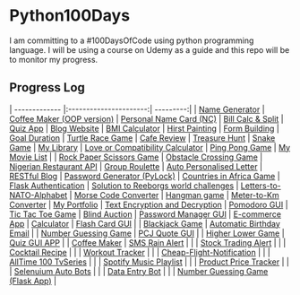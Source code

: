 # Python100Days
I am committing to a #100DaysOfCode using python programming language. I will be using a course on Udemy as a guide and this repo will be to monitor my progress.

## Progress Log

| ------------- |:----------------------:| ---------:|
| [Name Generator](https://github.com/A3AJAGBE/name-generator) | [Coffee Maker (OOP version)](https://github.com/A3AJAGBE/CoffeeMaker-OOP)  | [Personal Name Card (NC)](https://github.com/A3AJAGBE/myNameCard) 
| [Bill Calc & Split](https://github.com/A3AJAGBE/bill-splitor) | [Quiz App](https://github.com/A3AJAGBE/quiz-oop)   | [Blog Website](https://github.com/A3AJAGBE/Blog) 
| [BMI Calculator](https://github.com/A3AJAGBE/bmi-calc)  | [Hirst Painting](https://github.com/A3AJAGBE/HirstPainting)    | [Form Building](https://github.com/A3AJAGBE/Form-Building-Flask)
| [Goal Duration](https://github.com/A3AJAGBE/goal-duration) | [Turtle Race Game](https://github.com/A3AJAGBE/TurtleRaceGame)    | [Cafe Review](https://github.com/A3AJAGBE/CafeReview)
| [Treasure Hunt](https://github.com/A3AJAGBE/treasure-hunt) | [Snake Game](https://github.com/A3AJAGBE/Snake_Game)  | [My Library](https://github.com/A3AJAGBE/MyLibrary)
| [Love or Compatibility Calculator](https://github.com/A3AJAGBE/LoveCalc) | [Ping Pong Game](https://github.com/A3AJAGBE/Ping-Pong-Game)  | [My Movie List](https://github.com/A3AJAGBE/MyMovieList)  | 
| [Rock Paper Scissors Game](https://github.com/A3AJAGBE/rock-paper-scissors-game) | [Obstacle Crossing Game](https://github.com/A3AJAGBE/Crossing-Game)  | [Nigerian Restaurant API](https://github.com/A3AJAGBE/NaijaRestaurantAPI)
| [Group Roulette](https://github.com/A3AJAGBE/GroupRoulette) | [Auto Personalised Letter](https://github.com/A3AJAGBE/auto-personalised-letter)  | [RESTful Blog](https://github.com/A3AJAGBE/RESTful_Blog)
| [Password Generator (PyLock)](https://github.com/A3AJAGBE/password-generator) | [Countries in Africa Game](https://github.com/A3AJAGBE/Countries-In-Africa-Game)  | [Flask Authentication](https://github.com/A3AJAGBE/FlaskAuthentication)
| [Solution to Reeborgs world challenges](https://github.com/A3AJAGBE/Reeborgs_World) | [Letters-to-NATO-Alphabet](https://github.com/A3AJAGBE/Letters-to-nato-alphabet)  | [Morse Code Converter](https://github.com/A3AJAGBE/MorseCode_Converter)
| [Hangman game](https://github.com/A3AJAGBE/hangman) | [Meter-to-Km Converter](https://github.com/A3AJAGBE/M-to-Km-Converter)  | [My Portfolio](https://github.com/A3AJAGBE/MyPortfolio)
| [Text Encryption and Decryption](https://github.com/A3AJAGBE/text-encrypt-decrypt) | [Pomodoro GUI](https://github.com/A3AJAGBE/Pomodoro-GUI-App)  | [Tic Tac Toe Game](https://github.com/A3AJAGBE/TicTacToe)
| [Blind Auction](https://github.com/A3AJAGBE/blind-auction) | [Password Manager GUI](https://github.com/A3AJAGBE/PasswordManagerGUI)  | [E-commerce App](https://github.com/A3AJAGBE/JG-Shop)
| [Calculator](https://github.com/A3AJAGBE/calculator) | [Flash Card GUI](https://github.com/A3AJAGBE/flash-card-GUI)  |
| [Blackjack Game](https://github.com/A3AJAGBE/blackjack) | [Automatic Birthday Email](https://github.com/A3AJAGBE/Auto-Birthday-Email)  |
| [Number Guessing Game](https://github.com/A3AJAGBE/number-guessing-game) | [PCJ Quote GUI](https://github.com/A3AJAGBE/PCJ-Quotes-GUI)  |
| [Higher Lower Game](https://github.com/A3AJAGBE/higher-lower) | [Quiz GUI APP](https://github.com/A3AJAGBE/Quiz-GUI-App)  | 
| [Coffee Maker](https://github.com/A3AJAGBE/coffee-maker) | [SMS Rain Alert](https://github.com/A3AJAGBE/SMS-rain-alert)  | 
|  | [Stock Trading Alert](https://github.com/A3AJAGBE/stock-trading-sms-alert)  | 
|  | [Cocktail Recipe](https://github.com/A3AJAGBE/Random-Cocktail-Recipe) | 
|  | [Workout Tracker](https://github.com/A3AJAGBE/Track-Workout) | 
|  | [Cheap-Flight-Notification](https://github.com/A3AJAGBE/Cheap-Flight-Notification) | 
|  | [AllTime 100 TvSeries](https://github.com/A3AJAGBE/AllTime-100-TvSeries) | 
|  | [Spotify Music Playlist](https://github.com/A3AJAGBE/MusicPlaylist) | 
|  | [Product Price Tracker](https://github.com/A3AJAGBE/PriceTracker) | 
|  | [Selenuium Auto Bots](https://github.com/A3AJAGBE/Selenuium-Auto-Bots) | 
|  | [Data Entry Bot](https://github.com/A3AJAGBE/Data-Entry-Bot) | 
|  | [Number Guessing Game (Flask App)](https://github.com/A3AJAGBE/Guess-Number-FlaskApp) | 
